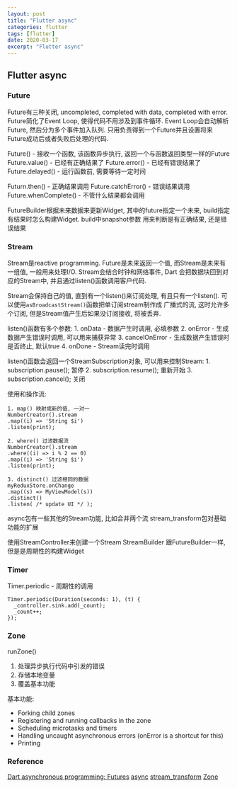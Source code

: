 ```yaml
---
layout: post
title: "Flutter async"
categories: flutter
tags: [flutter]
date: 2020-03-17
excerpt: "Flutter async"
---
```


## Flutter async

### Future
Future有三种关闭, uncompleted, completed with data, completed with error. 
Future简化了Event Loop, 使得代码不用涉及到事件循环. Event Loop会自动解析Future, 然后分为多个事件加入队列.
只用负责得到一个Future并且设置将来Future成功后或者失败后处理的代码.

Future() - 接收一个函数, 该函数异步执行, 返回一个与函数返回类型一样的Future
Future.value() - 已经有正确结果了
Future.error() - 已经有错误结果了
Future.delayed() - 运行函数前, 需要等待一定时间

Futurn.then() - 正确结果调用
Future.catchError() - 错误结果调用
Future.whenComplete() - 不管什么结果都会调用

FutureBuilder根据未来数据来更新Widget, 其中的future指定一个未来, build指定有结果时怎么构建Widget. build中snapshot参数
用来判断是有正确结果, 还是错误结果

### Stream
Stream是reactive programming. Future是未来返回一个值, 而Stream是未来有一组值, 一般用来处理I/O. Stream会结合时钟和网络事件, Dart
会把数据块回到对应的Stream中, 并且通过listen()函数调用客户代码.

Stream会保持自己的值, 直到有一个listen()来订阅处理, 有且只有一个listen(). 可以使用`asBroadcastStream()`函数把单订阅stream制作成
广播式的流, 这时允许多个订阅, 但是Stream值产生后如果没订阅接收, 将被丢弃.

listen()函数有多个参数:
    1. onData - 数据产生时调用, 必填参数
    2. onError - 生成数据产生错误时调用, 可以用来捕获异常
    3. cancelOnError - 生成数据产生错误时是否终止, 默认true
    4. onDone - Stream读完时调用

listen()函数会返回一个StreamSubscription对象, 可以用来控制Stream:
    1. subscription.pause(); 暂停
    2. subscription.resume(); 重新开始
    3. subscription.cancel(); 关闭

使用和操作流:

    1. map() 映射成新的值, 一对一
    NumberCreator().stream
    .map((i) => 'String $i')
    .listen(print);

    2. where() 过滤数据流
    NumberCreator().stream
    .where((i) => i % 2 == 0)
    .map((i) => 'String $i')
    .listen(print);

    3. distinct() 过滤相同的数据
    myReduxStore.onChange
    .map((s) => MyViewModel(s))
    .distinct()
    .listen( /* update UI */ );

async包有一些其他的Stream功能, 比如合并两个流
stream_transform包对基础功能的扩展

使用StreamController来创建一个Stream
StreamBuilder 跟FutureBuilder一样, 但是是周期性的构建Widget

### Timer
Timer.periodic - 周期性的调用

    Timer.periodic(Duration(seconds: 1), (t) {
      _controller.sink.add(_count);
      _count++;
    });

### Zone
runZone()

1. 处理异步执行代码中引发的错误
2. 存储本地变量
3. 覆盖基本功能

基本功能:
* Forking child zones
* Registering and running callbacks in the zone
* Scheduling microtasks and timers
* Handling uncaught asynchronous errors (onError is a shortcut for this)
* Printing

### Reference
[Dart asynchronous programming: Futures](https://medium.com/dartlang/dart-asynchronous-programming-futures-96937f831137)
[async](https://pub.flutter-io.cn/packages/async)
[stream_transform](https://pub.flutter-io.cn/packages/stream_transform)
[Zone](https://dart.dev/articles/archive/zones#example-overriding-print)

